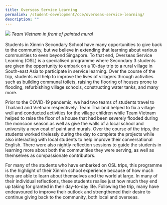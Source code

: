 ```yaml
---
title: Overseas Service Learning
permalink: /student-development/cce/overseas-service-learning/
description: ""
---
```

![](/images/Cce/Overseas%20Service%20Learning/team%20vietnam%20in%20front%20of%20painted%20mural.jpg)
*Team Vietnam in front of painted mural*<br><br>
Students in Xinmin Secondary School have many opportunities to give back to the community, but we believe in extending that learning about various communities to even beyond Singapore. To that end, Overseas Service Learning (OSL) is a specialised programme where Secondary 3 students are given the opportunity to embark on a 10-day trip to a rural village in South-east Asia to participate in service learning. Over the course of the trip, students will help to improve the lives of villagers through activities such as building communal toilets, raising the flooring of houses prone to flooding, refurbishing village schools, constructing water tanks, and many more. 

Prior to the COVID-19 pandemic, we had two teams of students travel to Thailand and Vietnam respectively. Team Thailand helped to fix a village well and conducted activities for the village children while Team Vietnam helped to raise the floor of a house that had been severely flooded during the monsoon season as well as give the walls of a local school and university a new coat of paint and murals. Over the course of the trips, the students worked tirelessly during the day to complete the projects while also interacting with local students to help improve their conversational English. There were also nightly reflection sessions to guide the students in learning more about both the communities they were serving, as well as themselves as compassionate contributors. 

For many of the students who have embarked on OSL trips, this programme is the highlight of their Xinmin school experience because of how much they are able to learn about themselves and the world at large. In many of their individual reflections, these students realise just how much they end up taking for granted in their day-to-day life. Following the trip, many have endeavoured to improve their outlook and strengthened their desire to continue giving back to the community, both local and overseas.